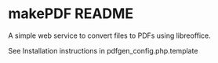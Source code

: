 makePDF README
==============

A simple web service to convert files to PDFs using libreoffice.

See Installation instructions in pdfgen_config.php.template



